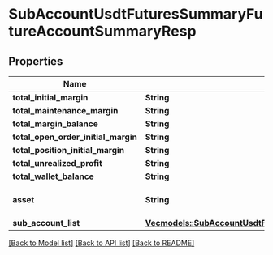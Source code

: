 # SubAccountUsdtFuturesSummaryFutureAccountSummaryResp

## Properties

Name | Type | Description | Notes
------------ | ------------- | ------------- | -------------
**total_initial_margin** | **String** |  | 
**total_maintenance_margin** | **String** |  | 
**total_margin_balance** | **String** |  | 
**total_open_order_initial_margin** | **String** |  | 
**total_position_initial_margin** | **String** |  | 
**total_unrealized_profit** | **String** |  | 
**total_wallet_balance** | **String** |  | 
**asset** | **String** | The sum of BUSD and USDT | 
**sub_account_list** | [**Vec<models::SubAccountUsdtFuturesSummaryFutureAccountSummaryRespSubAccountListInner>**](subAccountUSDTFuturesSummary_futureAccountSummaryResp_subAccountList_inner.md) |  | 

[[Back to Model list]](../README.md#documentation-for-models) [[Back to API list]](../README.md#documentation-for-api-endpoints) [[Back to README]](../README.md)



